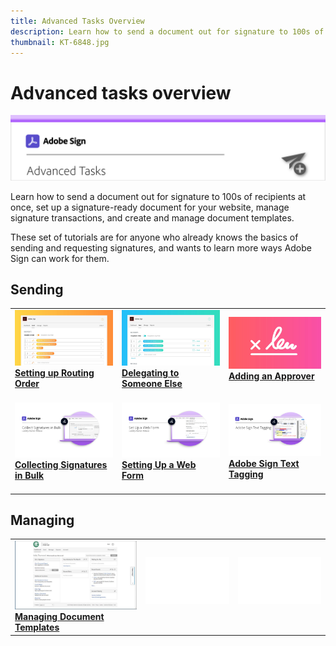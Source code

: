 ```yaml
---
title: Advanced Tasks Overview
description: Learn how to send a document out for signature to 100s of recipients at once, set up a signature-ready document for your website, manage signature transactions, and create and manage document templates
thumbnail: KT-6848.jpg
---
```


# Advanced tasks overview

![Sign Advanced Image](assets/Hero-Advanced.png)

Learn how to send a document out for signature to 100s of recipients at once, set up a signature-ready document for your website, manage signature transactions, and create and manage document templates. 

These set of tutorials are for anyone who already knows the basics of sending and requesting signatures, and wants to learn more ways Adobe Sign can work for them.

## Sending

<table>
<tr>
  <td>
    <a href="sign-advanced-users/setting-up-routing.md">
      <img alt="Setting up Routing Order" src="assets/Routing.png">
    </a>
    <div>
    <a href="sign-advanced-users/setting-up-routing.md"><strong>Setting up Routing Order</strong></a>
    </div>
    <br>
  </td>
  <td>
    <a href="sign-advanced-users/delegate-signature.md">
      <img alt="Delegating to Someone Else" src="assets/Delegating.png" />
    </a>  
    <div>
    <a href="sign-advanced-users/delegate-signature.md"><strong>Delegating to Someone Else</strong></a>
    </div>
    <br>
  </td>
  <td>
    <a href="sign-advanced-users/add-an-approver.md">
      <img alt="Adding an Approver" src="assets/Approver.png" />
    </a>
    <div>
    <a href="sign-advanced-users/add-an-approver.md"><strong>Adding an Approver</strong></a>
    </div>
    <br>
  </td>
</tr>
<tr>
  <td>
    <a href="sign-advanced-users/megasign.md">
      <img alt="Collecting Signatures in Bulk" src="assets/Megasign.png" />
    </a>
    <div>
    <a href="sign-advanced-users/megasign.md"><strong>Collecting Signatures in Bulk</strong></a>
    </div>
    <br>
  </td>
  <td>
    <a href="sign-advanced-users/webform.md">
      <img alt="Setting Up a Web Form" src="assets/Webform.png" />
    </a>
    <div>
    <a href="sign-advanced-users/webform.md"><strong>Setting Up a Web Form</strong></a>
    </div>
    <br>
  </td> 
  <td>
    <a href="sign-advanced-users/adobe-sign-text-tagging.md">
      <img alt="Adobe Sign Text Tagging" src="assets/Text-Tagging.png" />
  </a>
    <div>
    <a href="sign-advanced-users/adobe-sign-text-tagging.md"><strong>Adobe Sign Text Tagging</strong></a>
    </div>
    <br>
  </td> 
</table>

## Managing

<table>
<tr>
  <td>
    <a href="sign-advanced-users/edit-a-template.md">
      <img alt="Managing Document Templates" src="assets/ManageTemplate.png" />
    </a>
    <div>
    <a href="sign-advanced-users/edit-a-template.md"><strong>Managing Document Templates</strong></a>
    </div>
  <td>
    <img alt="Spacer" src="assets/Whitespacer.png" />
    <div>
    <br>
  </td>
  <td>
    <img alt="Spacer" src="assets/Whitespacer.png" />
    <div>
    <br>
  </td>
</tr>
</table>